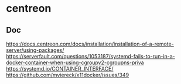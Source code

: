 # centreon

## Doc
https://docs.centreon.com/docs/installation/installation-of-a-remote-server/using-packages/  
https://serverfault.com/questions/1053187/systemd-fails-to-run-in-a-docker-container-when-using-cgroupv2-cgroupns-priva  
https://systemd.io/CONTAINER_INTERFACE/  
https://github.com/mviereck/x11docker/issues/349

